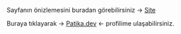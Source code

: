 Sayfanın önizlemesini buradan görebilirsiniz -> [Site](https://burakkalay.github.io/Kodluyoruz-FrontEnd/CSS/Odev_1/index.html)

Buraya tıklayarak -> [Patika.dev](https://academy.patika.dev/tr/@brkkly09) <- profilime ulaşabilirsiniz.